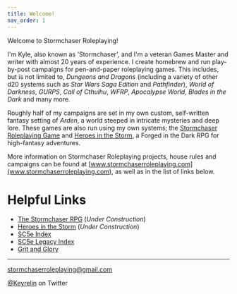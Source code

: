 ```yaml
---
title: Welcome!
nav_order: 1
---
```


Welcome to Stormchaser Roleplaying!

I'm Kyle, also known as 'Stormchaser', and I'm a veteran Games Master and writer with almost 20 years of experience. I create homebrew and run play-by-post campaigns for pen-and-paper roleplaying games. This includes, but is not limited to, *Dungeons and Dragons* (including a variety of other d20 systems such as *Star Wars Saga Edition* and *Pathfinder*), *World of Darkness*, *GURPS*, *Call of Cthulhu*, *WFRP*, *Apocalypse World*, *Blades in the Dark* and many more.

Roughly half of my campaigns are set in my own custom, self-written fantasy setting of *Arden*, a world steeped in intricate mysteries and deep lore. These games are also run using my own systems; the [Stormchaser Roleplaying Game](https://stormchaserroleplaying.com/stormchaserRPG/) and [Heroes in the Storm](https://stormchaserroleplaying.com/heroesinthestorm/), a Forged in the Dark RPG for high-fantasy adventures.

More information on Stormchaser Roleplaying projects, house rules and campaigns can be found at [www.stormchaserroleplaying.com](www.stormchaserroleplaying.com), as well as in the list of links below.

# Helpful Links
* [The Stormchaser RPG](https://stormchaserroleplaying.com/stormchaserRPG/) (*Under Construction*)
* [Heroes in the Storm](https://stormchaserroleplaying.com/heroesinthestorm/) (*Under Construction*)
* [SC5e Index](https://www.gmbinder.com/share/-MjzooP55UaAVbrEwN7C)
* [SC5e Legacy Index](https://www.gmbinder.com/share/-MjzjZBb7BG23h6HaK7J)
* [Grit and Glory](https://www.gmbinder.com/share/-LDHolQY2FURKf-8xCT3)

---

<p align="center">
  
  <a href="mailto:stormchaserroleplaying@gmail.com">stormchaserroleplaying@gmail.com</a><br>
  
  <a href="https://twitter.com/keyrelin">@Keyrelin</a> on Twitter
  
</p>

